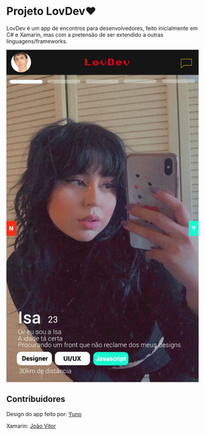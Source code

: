 # Projeto LovDev:heart:

LovDev é um app de encontros para desenvolvedores, feito inicialmente em C# e Xamarin, mas com a pretensão de ser extendido a outras linguagens/frameworks.  
  
<img src="./src/img/lovdev.jpeg" alt="Texto alternativo caso imagem não esteja disponível" width="LARGURApx" height="ALTURApx">  


## Contribuidores

Design do app feito por: [Yuno](https://twitter.com/yunoonie "Yuno")  

Xamarin: [João Vitor](https://twitter.com/joaovjo "João Vitor")

